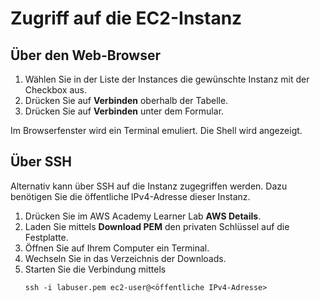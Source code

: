 # Zugriff auf die EC2-Instanz

## Über den Web-Browser

1. Wählen Sie in der Liste der Instances die gewünschte Instanz mit der Checkbox aus.
1. Drücken Sie auf **Verbinden** oberhalb der Tabelle.
1. Drücken Sie auf **Verbinden** unter dem Formular.

Im Browserfenster wird ein Terminal emuliert. Die Shell wird angezeigt.

## Über SSH

Alternativ kann über SSH auf die Instanz zugegriffen werden. Dazu benötigen Sie die öffentliche IPv4-Adresse dieser Instanz.

1. Drücken Sie im AWS Academy Learner Lab **AWS Details**.
1. Laden Sie mittels **Download PEM** den privaten Schlüssel auf die Festplatte.
1. Öffnen Sie auf Ihrem Computer ein Terminal.
1. Wechseln Sie in das Verzeichnis der Downloads.
1. Starten Sie die Verbindung mittels 
   ```
   ssh -i labuser.pem ec2-user@<öffentliche IPv4-Adresse>
   ```
